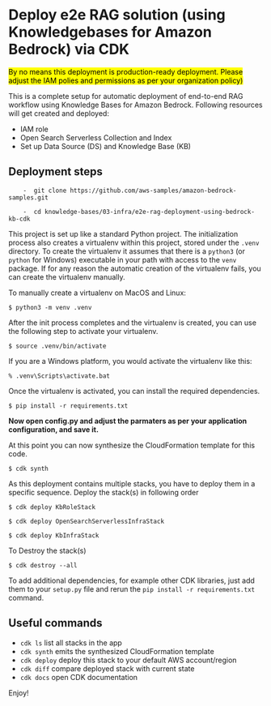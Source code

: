 
# Deploy e2e RAG solution (using Knowledgebases for Amazon Bedrock) via CDK
<mark>By no means this deployment is production-ready deployment. Please adjust the IAM polies and permissions as per your organization policy)</mark>

This is a complete setup for automatic deployment of end-to-end RAG workflow using Knowledge Bases for Amazon Bedrock. 
Following resources will get created and deployed:
- IAM role
- Open Search Serverless Collection and Index
- Set up Data Source (DS) and Knowledge Base (KB)

## Deployment steps

```
    -  git clone https://github.com/aws-samples/amazon-bedrock-samples.git
    
    -  cd knowledge-bases/03-infra/e2e-rag-deployment-using-bedrock-kb-cdk

```
This project is set up like a standard Python project.  The initialization
process also creates a virtualenv within this project, stored under the `.venv`
directory.  To create the virtualenv it assumes that there is a `python3`
(or `python` for Windows) executable in your path with access to the `venv`
package. If for any reason the automatic creation of the virtualenv fails,
you can create the virtualenv manually.



To manually create a virtualenv on MacOS and Linux:

```
$ python3 -m venv .venv
```

After the init process completes and the virtualenv is created, you can use the following
step to activate your virtualenv.

```
$ source .venv/bin/activate
```

If you are a Windows platform, you would activate the virtualenv like this:

```
% .venv\Scripts\activate.bat
```

Once the virtualenv is activated, you can install the required dependencies.

```
$ pip install -r requirements.txt
```

<b>Now open config.py and adjust the parmaters as per your application configuration, and save it.</b>

At this point you can now synthesize the CloudFormation template for this code. 

```
$ cdk synth
```

As this deployment contains multiple stacks, you have to deploy them in a specific sequence. Deploy the stack(s) in following order

```
$ cdk deploy KbRoleStack 
```

```
$ cdk deploy OpenSearchServerlessInfraStack 
```

```
$ cdk deploy KbInfraStack 
```

To Destroy the stack(s)

```
$ cdk destroy --all 
```

To add additional dependencies, for example other CDK libraries, just add
them to your `setup.py` file and rerun the `pip install -r requirements.txt`
command.

## Useful commands

 * `cdk ls`          list all stacks in the app
 * `cdk synth`       emits the synthesized CloudFormation template
 * `cdk deploy`      deploy this stack to your default AWS account/region
 * `cdk diff`        compare deployed stack with current state
 * `cdk docs`        open CDK documentation

Enjoy!
